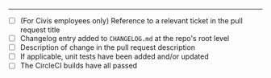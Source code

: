 

---

- [ ] (For Civis employees only) Reference to a relevant ticket in the pull request title
- [ ] Changelog entry added to `CHANGELOG.md` at the repo's root level
- [ ] Description of change in the pull request description
- [ ] If applicable, unit tests have been added and/or updated
- [ ] The CircleCI builds have all passed
